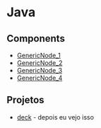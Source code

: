 # Java

## Components
- [GenericNode_1](./components/GenericNode_1.java)
- [GenericNode_2](./components/GenericNode_2.java)
- [GenericNode_3](./components/GenericNode_3.java)
- [GenericNode_4](./components/GenericNode_4.java)


## Projetos
- [deck](./deck) - depois eu vejo isso 
